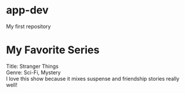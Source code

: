 # app-dev
My first repository
# My Favorite Series
Title: Stranger Things  
Genre: Sci-Fi, Mystery  
I love this show because it mixes suspense and friendship stories really well!
